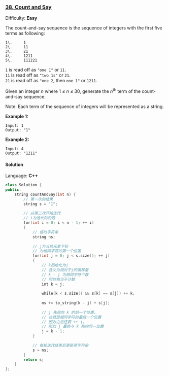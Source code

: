 ### [38\. Count and Say](https://leetcode.com/problems/count-and-say/)

Difficulty: **Easy**


The count-and-say sequence is the sequence of integers with the first five terms as following:

```
1\.     1
2\.     11
3\.     21
4\.     1211
5\.     111221
```

`1` is read off as `"one 1"` or `11`.  
`11` is read off as `"two 1s"` or `21`.  
`21` is read off as `"one 2`, then `one 1"` or `1211`.

Given an integer _n_ where 1 ≤ _n_ ≤ 30, generate the _n_<sup>th</sup> term of the count-and-say sequence.

Note: Each term of the sequence of integers will be represented as a string.

**Example 1:**

```
Input: 1
Output: "1"
```

**Example 2:**

```
Input: 4
Output: "1211"
```


#### Solution

Language: **C++**

```c++
class Solution {
public:
    string countAndSay(int n) {
        // 第一次的结果
        string s = "1";
        
        // 从第二次开始迭代
        // i为迭代的轮数
        for(int i = 0; i < n - 1; ++ i)
        {
            // 临时字符串
            string ns;
            
            // j为当前元素下标
            // 为相同字符的第一个位置
            for(int j = 0; j < s.size(); ++ j)
            {
                // k初始化为j
                // 含义为相对于j的偏移量
                // k - j 为相同字符个数
                // 同时相当于计数
                int k = j;
                
                while(k < s.size() && s[k] == s[j]) ++ k;
                
                ns += to_string(k - j) + s[j];
                
                // j 先指向 k 的前一个位置，
                // 也就是相同字符的最后一个位置
                // 因为之后还要 ++ j，
                // 所以 j 最终与 k 指向同一位置
                j = k - 1;
            }
            
            // 每轮迭代结束后更新原字符串
            s = ns;
        }
        return s;
    }
};
```